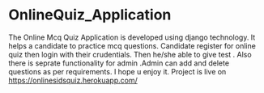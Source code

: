 # OnlineQuiz_Application

The Online Mcq Quiz Application is developed using django  technology. It helps a candidate to practice mcq questions.
Candidate register for online quiz then login with their crudentials. Then he/she able to  give test .
Also there is seprate functionality for admin .Admin can add and delete questions as per requirements.
I hope u enjoy it.
Project is live on https://onlinesidsquiz.herokuapp.com/

